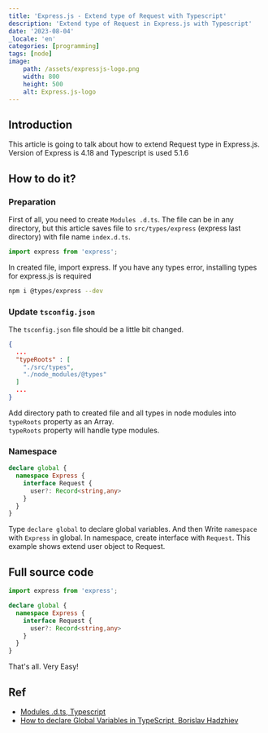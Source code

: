 ```yaml
---
title: 'Express.js - Extend type of Request with Typescript'
description: 'Extend type of Request in Express.js with Typescript'
date: '2023-08-04'
_locale: 'en'
categories: [programming]
tags: [node]
image:
    path: /assets/expressjs-logo.png
    width: 800
    height: 500
    alt: Express.js-logo
---
```

## Introduction
This article is going to talk about how to extend Request type in Express.js.
Version of Express is 4.18 and Typescript is used 5.1.6 

## How to do it?
### Preparation
First of all, you need to create `Modules .d.ts`. 
The file can be in any directory, but this article saves file to `src/types/express` (express last directory) with file name `index.d.ts`.
```typescript
import express from 'express';
```
In created file, import express. If you have any types error, installing types for express.js is required
```bash
npm i @types/express --dev
```
### Update `tsconfig.json`
The `tsconfig.json` file should be a little bit changed.
```json
{
  ...
  "typeRoots" : [
    "./src/types",
    "./node_modules/@types"
  ]
  ...
}
```
Add directory path to created file and all types in node modules into `typeRoots` property as an Array.  
`typeRoots` property will handle type modules.

### Namespace
```typescript
declare global {
  namespace Express {
    interface Request {
      user?: Record<string,any>
    }
  }
}
```
Type `declare global` to declare global variables.
And then Write `namespace` with `Express` in global. In namespace, create interface with `Request`. 
This example shows extend user object to Request.

## Full source code
```typescript
import express from 'express';

declare global {
  namespace Express {
    interface Request {
      user?: Record<string,any>
    }
  }
}
```
That's all. Very Easy!

## Ref
- [Modules .d.ts, Typescript](https://www.typescriptlang.org/docs/handbook/declaration-files/templates/module-d-ts.html)
- [How to declare Global Variables in TypeScript, Borislav Hadzhiev](https://bobbyhadz.com/blog/typescript-declare-global-variable)
